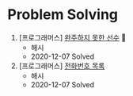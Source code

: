 # Problem Solving  

1. [프로그래머스] [완주하지 못한 선수](https://programmers.co.kr/learn/courses/30/lessons/42576?language=python3) 📎
    - 해시
    - 2020-12-07 Solved
2. [프로그래머스] [전화번호 목록](https://programmers.co.kr/learn/courses/30/lessons/42577)
    - 해시
    - 2020-12-07 Solved